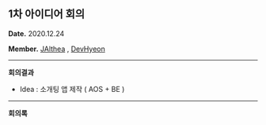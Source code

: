 ## 1차 아이디어 회의
**Date.** 2020.12.24

**Member.** [JAlthea](https://github.com/JAlthea) , [DevHyeon](https://github.com/DevHyeon0312)

---
**회의결과**
* Idea : 소개팅 앱 제작 ( AOS + BE )

---

**회의록**

